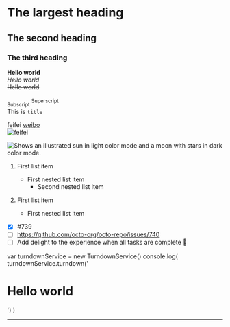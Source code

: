 # The largest heading
## The second heading
### The third heading

**Hello world**
<br>
*Hello world*
<br>
~~Hello world~~
<br>
<br>
<sub>Subscript</sub>
<sup>Superscript</sup>
<br>
This is `title`
<br>

feifei [weibo](https://weibo.com/n/GNZ48-%E5%88%98%E5%8A%9B%E8%8F%B2)
<br>
![feifei](https://user-images.githubusercontent.com/106908282/172049700-c401ae21-7ba4-4a92-af9a-18a95db32857.png)
<br>

<picture>
  <source media="(prefers-color-scheme: dark)" srcset="https://user-images.githubusercontent.com/25423296/163456776-7f95b81a-f1ed-45f7-b7ab-8fa810d529fa.png">
  <source media="(prefers-color-scheme: light)" srcset="https://user-images.githubusercontent.com/25423296/163456779-a8556205-d0a5-45e2-ac17-42d089e3c3f8.png">
  <img alt="Shows an illustrated sun in light color mode and a moon with stars in dark color mode." src="https://user-images.githubusercontent.com/25423296/163456779-a8556205-d0a5-45e2-ac17-42d089e3c3f8.png">
</picture>

1. First list item
   - First nested list item
     - Second nested list item

100. First list item
     - First nested list item

- [x] #739
- [ ] https://github.com/octo-org/octo-repo/issues/740
- [ ] Add delight to the experience when all tasks are complete :tada:

var turndownService = new TurndownService()
console.log(
  turndownService.turndown('<h1>Hello world</h1>')
)

* * *
